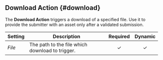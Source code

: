 ## Download Action {#download}

<div class="tm-resource-icon">
    <!--@include: ../assets/action-download.svg-->
</div>

The **Download Action** triggers a download of a specified file. Use it to provide the submitter with an asset only after a validated submission.

| Setting | Description | Required | Dynamic |
| --- | --- | :---: | :---: |
| *File* | The path to the file which download to trigger. |  &#x2713; | &#x2713; |
<!--@include: ./common-action-settings.md-->
